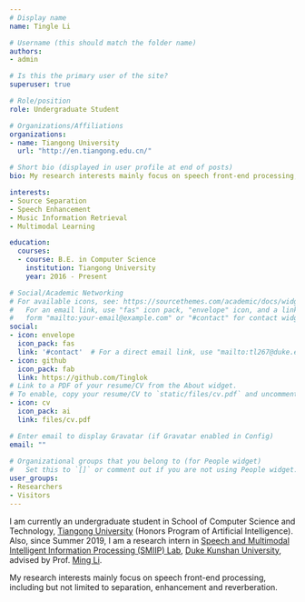 ```yaml
---
# Display name
name: Tingle Li

# Username (this should match the folder name)
authors:
- admin

# Is this the primary user of the site?
superuser: true

# Role/position
role: Undergraduate Student

# Organizations/Affiliations
organizations:
- name: Tiangong University
  url: "http://en.tiangong.edu.cn/"

# Short bio (displayed in user profile at end of posts)
bio: My research interests mainly focus on speech front-end processing, including but not limiting to separation, enhancement and reverberation.

interests:
- Source Separation
- Speech Enhancement
- Music Information Retrieval
- Multimodal Learning

education:
  courses:
  - course: B.E. in Computer Science
    institution: Tiangong University
    year: 2016 - Present

# Social/Academic Networking
# For available icons, see: https://sourcethemes.com/academic/docs/widgets/#icons
#   For an email link, use "fas" icon pack, "envelope" icon, and a link in the
#   form "mailto:your-email@example.com" or "#contact" for contact widget.
social:
- icon: envelope
  icon_pack: fas
  link: '#contact'  # For a direct email link, use "mailto:tl267@duke.edu".
- icon: github
  icon_pack: fab
  link: https://github.com/Tinglok
# Link to a PDF of your resume/CV from the About widget.
# To enable, copy your resume/CV to `static/files/cv.pdf` and uncomment the lines below.  
- icon: cv
  icon_pack: ai
  link: files/cv.pdf

# Enter email to display Gravatar (if Gravatar enabled in Config)
email: ""
  
# Organizational groups that you belong to (for People widget)
#   Set this to `[]` or comment out if you are not using People widget.  
user_groups:
- Researchers
- Visitors
---
```


I am currently an undergraduate student in School of Computer Science and Technology, [Tiangong University](http://en.tiangong.edu.cn/) (Honors Program of Artificial Intelligence). Also, since Summer 2019, I am a research intern in [Speech and Multimodal Intelligent Information Processing (SMIIP) Lab](https://sites.duke.edu/dkusmiip/), [Duke Kunshan University](https://dukekunshan.edu.cn/en), advised by Prof. [Ming Li](https://scholars.duke.edu/person/MingLi).

My research interests mainly focus on speech front-end processing, including but not limited to separation, enhancement and reverberation. 

